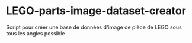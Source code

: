 # LEGO-parts-image-dataset-creator

Script pour créer une base de données d'image de pièce de LEGO sous tous les angles possible